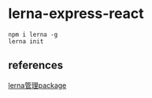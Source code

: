 # lerna-express-react

`npm i lerna -g`  
`lerna init`

## references

[lerna管理package](https://juejin.im/post/5d231eac6fb9a07ea33c398f)